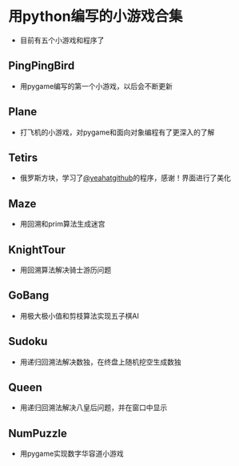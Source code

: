 # 用python编写的小游戏合集
* 目前有五个小游戏和程序了
## PingPingBird
* 用pygame编写的第一个小游戏，以后会不断更新
## Plane
* 打飞机的小游戏，对pygame和面向对象编程有了更深入的了解
## Tetirs
* 俄罗斯方块，学习了[@yeahatgithub][1]的程序，感谢！界面进行了美化
## Maze
* 用回溯和prim算法生成迷宫
## KnightTour
* 用回溯算法解决骑士游历问题
## GoBang
* 用极大极小值和剪枝算法实现五子棋AI
## Sudoku
* 用递归回溯法解决数独，在终盘上随机挖空生成数独
## Queen
* 用递归回溯法解决八皇后问题，并在窗口中显示
## NumPuzzle
* 用pygame实现数字华容道小游戏

[1]:https://github.com/yeahatgithub